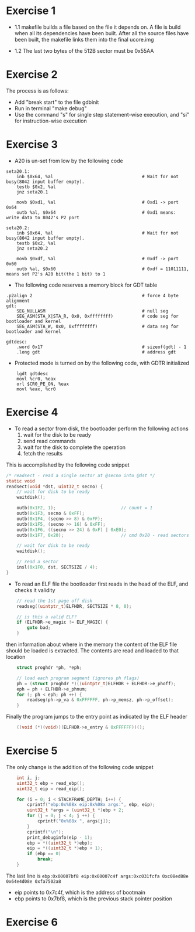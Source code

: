 # Exercise 1

* 1.1 makefile builds a file based on the file it depends on. A file is build when all its dependencies have been built.
After all the source files have been built, the makefile links them into the final ucore.img

* 1.2 The last two bytes of the 512B sector must be 0x55AA

# Exercise 2

The process is as follows:

+ Add "break start" to the file gdbinit
+ Run in terminal "make debug"
+ Use the command "s" for single step statement-wise execution, and "si" for instruction-wise execution

# Exercise 3

+ A20 is un-set from low by the following code

``` 
seta20.1:
    inb $0x64, %al                                  # Wait for not busy(8042 input buffer empty).
    testb $0x2, %al
    jnz seta20.1

    movb $0xd1, %al                                 # 0xd1 -> port 0x64
    outb %al, $0x64                                 # 0xd1 means: write data to 8042's P2 port

seta20.2:
    inb $0x64, %al                                  # Wait for not busy(8042 input buffer empty).
    testb $0x2, %al
    jnz seta20.2

    movb $0xdf, %al                                 # 0xdf -> port 0x60
    outb %al, $0x60                                 # 0xdf = 11011111, means set P2's A20 bit(the 1 bit) to 1

```

+ The following code reserves a memory block for GDT table

```
.p2align 2                                          # force 4 byte alignment
gdt:
    SEG_NULLASM                                     # null seg
    SEG_ASM(STA_X|STA_R, 0x0, 0xffffffff)           # code seg for bootloader and kernel
    SEG_ASM(STA_W, 0x0, 0xffffffff)                 # data seg for bootloader and kernel

gdtdesc:
    .word 0x17                                      # sizeof(gdt) - 1
    .long gdt                                       # address gdt
```

+ Protected mode is turned on by the following code, with GDTR initialized

```
    lgdt gdtdesc
    movl %cr0, %eax
    orl $CR0_PE_ON, %eax
    movl %eax, %cr0
```

# Exercise 4

+ To read a sector from disk, the bootloader perform the following actions
    1. wait for the disk to be ready
    2. send read commands
    3. wait for the disk to complete the operation
    4. fetch the results
    
This is accomplished by the following code snippet

``` c
/* readsect - read a single sector at @secno into @dst */
static void
readsect(void *dst, uint32_t secno) {
    // wait for disk to be ready
    waitdisk();

    outb(0x1F2, 1);                         // count = 1
    outb(0x1F3, secno & 0xFF);
    outb(0x1F4, (secno >> 8) & 0xFF);
    outb(0x1F5, (secno >> 16) & 0xFF);
    outb(0x1F6, ((secno >> 24) & 0xF) | 0xE0);
    outb(0x1F7, 0x20);                      // cmd 0x20 - read sectors

    // wait for disk to be ready
    waitdisk();

    // read a sector
    insl(0x1F0, dst, SECTSIZE / 4);
}
```
+ To read an ELF file the bootloader first reads in the head of the ELF, and checks it validity

``` c
    // read the 1st page off disk
    readseg((uintptr_t)ELFHDR, SECTSIZE * 8, 0);

    // is this a valid ELF?
    if (ELFHDR->e_magic != ELF_MAGIC) {
        goto bad;
    }
```

then information about where in the memory the content of the ELF file should be loaded is extracted. The contents are read
and loaded to that location
``` c
    struct proghdr *ph, *eph;

    // load each program segment (ignores ph flags)
    ph = (struct proghdr *)((uintptr_t)ELFHDR + ELFHDR->e_phoff);
    eph = ph + ELFHDR->e_phnum;
    for (; ph < eph; ph ++) {
        readseg(ph->p_va & 0xFFFFFF, ph->p_memsz, ph->p_offset);
    }
```

Finally the program jumps to the entry point as indicated by the ELF header
``` c
    ((void (*)(void))(ELFHDR->e_entry & 0xFFFFFF))();
```

# Exercise 5

The only change is the addition of the following code snippet
``` c
    int i, j;
    uint32_t ebp = read_ebp();
    uint32_t eip = read_eip();

    for (i = 0; i < STACKFRAME_DEPTH; i++) {
        cprintf("ebp:0x%08x eip:0x%08x args:", ebp, eip);
        uint32_t *args = (uint32_t *)ebp + 2;
        for (j = 0; j < 4; j ++) {
            cprintf("0x%08x ", args[j]);
        }
        cprintf("\n");
        print_debuginfo(eip - 1);
        ebp = *((uint32_t *)ebp);
        eip = *((uint32_t *)ebp + 1);
        if (ebp == 0)
        	break;
    }
```

The last line is
``` ebp:0x00007bf8 eip:0x00007c4f args:0xc031fcfa 0xc08ed88e 0x64e4d08e 0xfa7502a8 ```
+ eip points to 0x7c4f, which is the address of bootmain
+ ebp points to 0x7bf8, which is the previous stack pointer position

# Exercise 6
